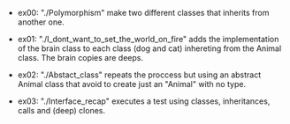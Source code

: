 * ex00: "./Polymorphism" make two different classes that inherits from another one. 

* ex01: "./I_dont_want_to_set_the_world_on_fire" adds the implementation of the brain class to each class (dog and cat) inhereting from the Animal class. The brain copies are deeps. 

* ex02: "./Abstact_class" repeats the proccess but using an abstract Animal class that avoid to create just an "Animal" with no type. 

* ex03: "./Interface_recap" executes a test using classes, inheritances, calls and (deep) clones.
